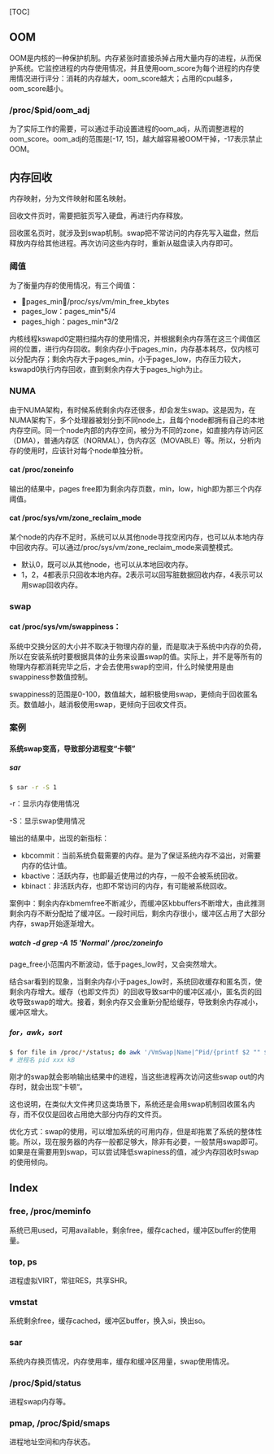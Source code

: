 [TOC]

## OOM

OOM是内核的一种保护机制。内存紧张时直接杀掉占用大量内存的进程，从而保护系统。它监控进程的内存使用情况，并且使用oom_score为每个进程的内存使用情况进行评分：消耗的内存越大，oom_score越大；占用的cpu越多，oom_score越小。

### /proc/$pid/oom_adj

为了实际工作的需要，可以通过手动设置进程的oom_adj，从而调整进程的oom_score。oom_adj的范围是[-17, 15]，越大越容易被OOM干掉，-17表示禁止OOM。



## 内存回收

内存映射，分为文件映射和匿名映射。

回收文件页时，需要把脏页写入硬盘，再进行内存释放。

回收匿名页时，就涉及到swap机制。swap把不常访问的内存先写入磁盘，然后释放内存给其他进程。再次访问这些内存时，重新从磁盘读入内存即可。

### 阈值

为了衡量内存的使用情况，有三个阈值：

- pages_min：/proc/sys/vm/min_free_kbytes
- pages_low：pages_min*5/4
- pages_high：pages_min*3/2

内核线程kswapd0定期扫描内存的使用情况，并根据剩余内存落在这三个阈值区间的位置，进行内存回收。剩余内存小于pages_min，内存基本耗尽，仅内核可以分配内存；剩余内存大于pages_min，小于pages_low，内存压力较大，kswapd0执行内存回收，直到剩余内存大于pages_high为止。

### NUMA

由于NUMA架构，有时候系统剩余内存还很多，却会发生swap。这是因为，在NUMA架构下，多个处理器被划分到不同node上，且每个node都拥有自己的本地内存空间。同一个node内部的内存空间，被分为不同的zone，如直接内存访问区（DMA），普通内存区（NORMAL），伪内存区（MOVABLE）等。所以，分析内存的使用时，应该针对每个node单独分析。

#### cat /proc/zoneinfo

输出的结果中，pages free即为剩余内存页数，min，low，high即为那三个内存阈值。

#### cat /proc/sys/vm/zone_reclaim_mode

某个node的内存不足时，系统可以从其他node寻找空闲内存，也可以从本地内存中回收内存。可以通过/proc/sys/vm/zone_reclaim_mode来调整模式。

- 默认0，既可以从其他node，也可以从本地回收内存。
- 1，2，4都表示只回收本地内存。2表示可以回写脏数据回收内存，4表示可以用swap回收内存。

### swap

#### cat /proc/sys/vm/swappiness：

系统中交换分区的大小并不取决于物理内存的量，而是取决于系统中内存的负荷，所以在安装系统时要根据具体的业务来设置swap的值。实际上，并不是等所有的物理内存都消耗完毕之后，才会去使用swap的空间，什么时候使用是由swappiness参数值控制。

swappiness的范围是0-100，数值越大，越积极使用swap，更倾向于回收匿名页。数值越小，越消极使用swap，更倾向于回收文件页。

### 案例

#### 系统swap变高，导致部分进程变“卡顿”

##### sar

```bash
$ sar -r -S 1
```

-r：显示内存使用情况

-S：显示swap使用情况

输出的结果中，出现的新指标：

- kbcommit：当前系统负载需要的内存。是为了保证系统内存不溢出，对需要内存的估计值。
- kbactive：活跃内存，也即最近使用过的内存，一般不会被系统回收。
- kbinact：非活跃内存，也即不常访问的内存，有可能被系统回收。

案例中：剩余内存kbmemfree不断减少，而缓冲区kbbuffers不断增大，由此推测剩余内存不断分配给了缓冲区。一段时间后，剩余内存很小，缓冲区占用了大部分内存，swap开始逐渐增大。

##### watch -d grep -A 15 'Normal' /proc/zoneinfo

page_free小范围内不断波动，低于pages_low时，又会突然增大。

结合sar看到的现象，当剩余内存小于pages_low时，系统回收缓存和匿名页，使剩余内存增大。缓存（也即文件页）的回收导致sar中的缓冲区减小，匿名页的回收导致swap的增大。接着，剩余内存又会重新分配给缓存，导致剩余内存减小，缓冲区增大。

##### for，awk，sort

```bash
$ for file in /proc/*/status; do awk '/VmSwap|Name|^Pid/{printf $2 "" $3}END{print ""}' $file; done | sort -k 3 -n -r | head
# 进程名 pid xxx kB
```

刚才的swap就会影响输出结果中的进程，当这些进程再次访问这些swap out的内存时，就会出现“卡顿“。

这也说明，在类似大文件拷贝这类场景下，系统还是会用swap机制回收匿名内存，而不仅仅是回收占用绝大部分内存的文件页。

优化方式：swap的使用，可以增加系统的可用内存，但是却拖累了系统的整体性能。所以，现在服务器的内存一般都足够大，除非有必要，一般禁用swap即可。如果是在需要用到swap，可以尝试降低swapiness的值，减少内存回收时swap的使用倾向。



## Index

### free, /proc/meminfo

系统已用used，可用available，剩余free，缓存cached，缓冲区buffer的使用量。

### top, ps

进程虚拟VIRT，常驻RES，共享SHR。

### vmstat

系统剩余free，缓存cached，缓冲区buffer，换入si，换出so。

### sar

系统内存换页情况，内存使用率，缓存和缓冲区用量，swap使用情况。

### /proc/$pid/status

进程swap内存等。

### pmap, /proc/$pid/smaps

进程地址空间和内存状态。

